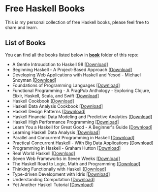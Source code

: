 # Free Haskell Books

This is my personal collection of free Haskell books, please feel free to share and learn.

## List of Books

You can find all the books listed below in [**book**](/book) folder of this repo:

* A Gentle Introudction to Haskell 98 [[Download]](/book/A%20Gentle%20Introudction%20to%20Haskell%2098.pdf)
* Beginning Haskell - A Project-Based Approach [[Download]](/book/Beginning%20Haskell%20-%20A%20Project-Based%20Approach.pdf)
* Developing Web Applications with Haskell and Yesod - Michael Snoyman [[Download]](/book/Developing%20Web%20Applications%20with%20Haskell%20and%20Yesod%20-%20Michael%20Snoyman.epub)
* Foundations of Programming Languages [[Download]](/book/Foundations%20of%20Programming%20Languages.pdf)
* Functional Programming - A PragPub Anthology - Exploring Clojure, Elixir, Haskell, Scala, and Swift [[Download]](/book/Functional%20Programming%20-%20A%20PragPub%20Anthology%20-%20Exploring%20Clojure%2C%20Elixir%2C%20Haskell%2C%20Scala%2C%20and%20Swift.epub)
* Haskell Cookbook [[Download]](/book/Haskell%20Cookbook.epub)
* Haskell Data Analysis Cookbook [[Download]](/book/Haskell%20Data%20Analysis%20Cookbook.pdf)
* Haskell Design Patterns [[Download]](/book/Haskell%20Design%20Patterns.pdf)
* Haskell Financial Data Modeling and Predictive Analytics [[Download]](/book/Haskell%20Financial%20Data%20Modeling%20and%20Predictive%20Analytics.pdf)
* Haskell High Performance Programming [[Download]](/book/Haskell%20High%20Performance%20Programming.pdf)
* Learn You a Haskell for Great Good - A Beginner's Guide [[Download]](/book/Learn%20You%20a%20Haskell%20for%20Great%20Good%20-%20A%20Beginner%27s%20Guide.pdf)
* Learning Haskell Data Analysis [[Download]](/book/Learning%20Haskell%20Data%20Analysis.pdf)
* Parallel and Concurrent Programming in Haskell [[Download]](/book/Parallel%20and%20Concurrent%20Programming%20in%20Haskell.pdf)
* Practical Concurrent Haskell - With Big Data Applications [[Download]](/book/Practical%20Concurrent%20Haskell%20-%20With%20Big%20Data%20Applications.pdf)
* Programming in Haskell - Graham Hutton [[Download]](/book/Programming%20in%20Haskell%20-%20Graham%20Hutton.epub)
* Real World Haskell [[Download]](/book/Real%20World%20Haskell.pdf)
* Seven Web Frameworks in Seven Weeks [[Download]](/book/Seven%20Web%20Frameworks%20in%20Seven%20Weeks.pdf)
* The Haskell Road to Logic, Math and Programming [[Download]](/book/The%20Haskell%20Road%20to%20Logic%2C%20Math%20and%20Programming.pdf)
* Thinking Functionally with Haskell [[Download]](/book/Thinking%20Functionally%20with%20Haskell.epub)
* Type-driven Development with Idris [[Download]](/book/Type-driven%20Development%20with%20Idris.pdf)
* Understanding Computation [[Download]](/book/Understanding%20Computation.pdf)
* Yet Another Haskell Tutorial [[Download]](/book/Yet%20Another%20Haskell%20Tutorial.pdf)

